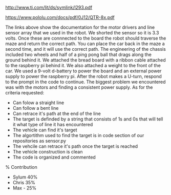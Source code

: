 http://www.ti.com/lit/ds/symlink/l293.pdf

https://www.pololu.com/docs/pdf/0J12/QTR-8x.pdf

The links above show the documentation for the motor drivers and line sensor array that we used in the robot.
We shorted the sensor so it is 3.3 volts.
Once these are connnected to the board the robot should traverse the maze and return the correct path.
You can place the car back in the maze a second time, and it will use the correct path.
The engineering of the chassis included two wheels and half of a ping pong ball that drags along the ground behind it.
We attached the bread board with a ribbon cable attached to the raspberry pi behind it.
We also attached a weight to the front of the car.
We used a 9-volt d-battery to power the board and an external power supply to power the raspberry pi.
After the robot makes a U-turn, respond to the prompt in the code to continue.
The biggest problem we encountered was with the motors and finding a consistent power supply.
As for the criteria requested:
- Can folow a straight line
- Can follow a bent line
- Can retrace it's path at the end of the line
- The target is definded by a string that consists of 1s and 0s that will tell it what type of line it has encountered
- The vehicle can find it's target
- The algortithm used to find the target is in code section of our repositories as sensor.py
- The vehcile can retrace it's path once the target is reached
- The vehicle construction is clean
- The code is organized and commented

% Contribution
- Sylum 40%
- Chris 35%
- Max - 25%
